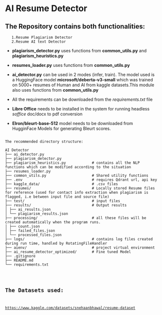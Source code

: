  # AI Resume Detector

## The Repository contains both functionalities:
       1.Resume Plagiarism Detector
       2.Resume AI text Detector

* **plagiarism_detector.py** uses functions from **common_utils.py** and **plagiarism_heuristics.py**

* **resumes_loader.py** uses functions from **common_utils.py**

* **ai_detector.py** can be used in 2 modes (infer, train). The model used is a HuggingFace model **microsoft/deberta-v3-small** which was trained on 5000+ resumes of Human and AI from kaggle datasets.This module also uses functions from **common_utils.py**

* All the requirements can be downloaded from the *requirements.txt* file

* **Libre Office** needs to be installed in the system for running headless *soffice* doc/docx to pdf conversion

* **Elron/bleurt-base-512** model needs to be downloaded from HugginFace Models for generating Bleurt scores.

<pre><code>
The recommended directory structure:

AI Detector
├── ai_detector.py    
├── plagiarism_detector.py
├── plagiarism_heuristics.py            # contains all the NLP functions which can be modified according to the situation
├── resumes_loader.py
├── common_utils.py                     # Shared utility functions
├── .env                                # requires Qdrant url, api key 
├── kaggle_data/                        # .csv files
├── resumes/                            # Locally stored Resume files for reference (used for contact info extraction when plagiarism is flagged, i.e between input file and source file)
├── test/                               # input files
├── results/                            # Output results
│ ├── ai_results.json                   
│ └── plagiarism_results.json
├── processing/                         # all these files will be created automatically when the program runs.
│ ├── count.json
│ ├── failed_files.json
│ └── processed_files.json
├── logs/                               # contains log files created during run time, handled by RotatingFileHandler
├── aienv/                              # project virtual environment
├── ai_resume_detector_optimized/       # Fine tuned Model
├── .gitignore                           
├── README.md
└── requirements.txt </code></pre>


<code><pre>
## **The Datasets used:**

https://www.kaggle.com/datasets/snehaanbhawal/resume-dataset




